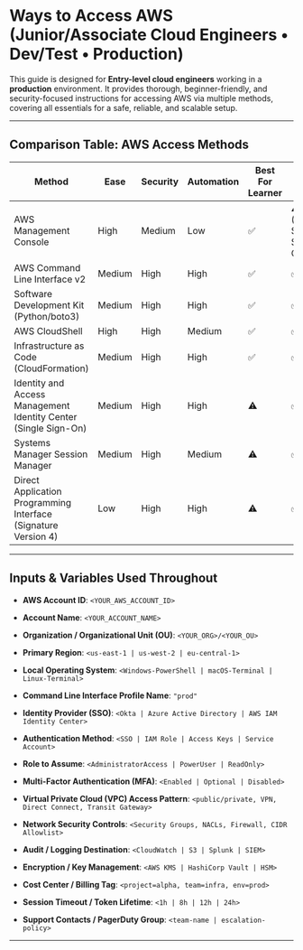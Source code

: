 # Ways to Access AWS (Junior/Associate Cloud Engineers • Dev/Test • Production)

This guide is designed for **Entry-level cloud engineers** working in a **production** environment. It provides thorough, beginner-friendly, and security-focused instructions for accessing AWS via multiple methods, covering all essentials for a safe, reliable, and scalable setup.

---

## Comparison Table: AWS Access Methods

| Method                              | Ease   | Security | Automation | Best For Learner | Best For Prod |
|--------------------------------------|--------|----------|------------|------------------|--------------|
| AWS Management Console               | High   | Medium   | Low        | ✅               | ⚠️ (with Single Sign-On)   |
| AWS Command Line Interface v2        | Medium | High     | High       | ✅               | ✅           |
| Software Development Kit (Python/boto3) | Medium | High  | High       | ✅               | ✅           |
| AWS CloudShell                       | High   | High     | Medium     | ✅               | ✅           |
| Infrastructure as Code (CloudFormation)| Medium | High  | High       | ✅               | ✅           |
| Identity and Access Management Identity Center (Single Sign-On) | Medium | High     | High       | ⚠️               | ✅           |
| Systems Manager Session Manager      | Medium | High     | Medium     | ⚠️               | ✅           |
| Direct Application Programming Interface (Signature Version 4) | Low    | High     | High       | ⚠️               | ✅           |

---

## Inputs & Variables Used Throughout

- **AWS Account ID**: `<YOUR_AWS_ACCOUNT_ID>`

- **Account Name**: `<YOUR_ACCOUNT_NAME>`

- **Organization / Organizational Unit (OU)**: `<YOUR_ORG>/<YOUR_OU>`

- **Primary Region**: `<us-east-1 | us-west-2 | eu-central-1>`

- **Local Operating System**: `<Windows-PowerShell | macOS-Terminal | Linux-Terminal>`

- **Command Line Interface Profile Name**: `"prod"`

- **Identity Provider (SSO)**: `<Okta | Azure Active Directory | AWS IAM Identity Center>`

- **Authentication Method**: `<SSO | IAM Role | Access Keys | Service Account>`

- **Role to Assume**: `<AdministratorAccess | PowerUser | ReadOnly>`

- **Multi-Factor Authentication (MFA)**: `<Enabled | Optional | Disabled>`

- **Virtual Private Cloud (VPC) Access Pattern**: `<public/private, VPN, Direct Connect, Transit Gateway>`

- **Network Security Controls**: `<Security Groups, NACLs, Firewall, CIDR Allowlist>`

- **Audit / Logging Destination**: `<CloudWatch | S3 | Splunk | SIEM>`

- **Encryption / Key Management**: `<AWS KMS | HashiCorp Vault | HSM>`

- **Cost Center / Billing Tag**: `<project=alpha, team=infra, env=prod>`

- **Session Timeout / Token Lifetime**: `<1h | 8h | 12h | 24h>`

- **Support Contacts / PagerDuty Group**: `<team-name | escalation-policy>`

---
